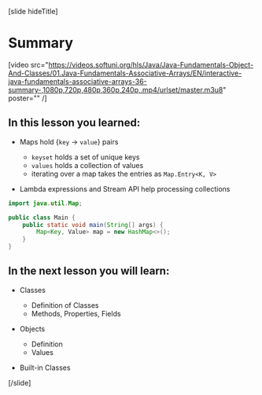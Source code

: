 [slide hideTitle]
# Summary

[video src="https://videos.softuni.org/hls/Java/Java-Fundamentals-Object-And-Classes/01.Java-Fundamentals-Associative-Arrays/EN/interactive-java-fundamentals-associative-arrays-36-summary-,1080p,720p,480p,360p,240p,.mp4/urlset/master.m3u8" poster="" /]

## In this lesson you learned:

- Maps hold {`key` -> `value`} pairs
    - `keyset` holds a set of unique keys
    - `values` holds a collection of values
    - iterating over a map takes the entries as `Map.Entry<K, V>`
    
- Lambda expressions and Stream API help processing collections

```java
import java.util.Map;

public class Main {
    public static void main(String[] args) {
        Map<Key, Value> map = new HashMap<>();
    }
}
```

## In the next lesson you will learn:

- Classes
    - Definition of Classes
    - Methods, Properties, Fields

- Objects
    - Definition
    - Values

- Built-in Classes

[/slide]

